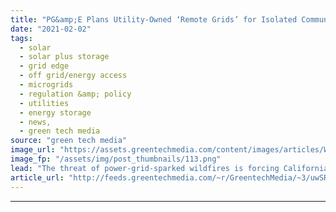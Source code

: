 ```yaml
---
title: "PG&amp;E Plans Utility-Owned ‘Remote Grids’ for Isolated Communities"
date: "2021-02-02"
tags: 
  - solar
  - solar plus storage 
  - grid edge
  - off grid/energy access
  - microgrids
  - regulation &amp; policy
  - utilities
  - energy storage
  - news,
  - green tech media
source: "green tech media"
image_url: "https://assets.greentechmedia.com/content/images/articles/Wildfire_Electric_Lines_XL2.jpg"
image_fp: "/assets/img/post_thumbnails/113.png"
lead: "The threat of power-grid-sparked wildfires is forcing California utilities to invest billions of dollars in hardening and monitoring their grids and to institute grid blackouts affecting up to hundreds of thousands of customers to reduce the risk of  ..."
article_url: "http://feeds.greentechmedia.com/~r/GreentechMedia/~3/uwSR97mIs2M/pge-plans-utility-owned-remote-grids-for-isolated-communities"
---
```


---
